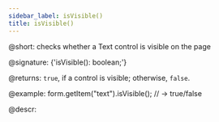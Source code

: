 ```yaml
---
sidebar_label: isVisible()
title: isVisible()
---          
```


@short: checks whether a Text control is visible on the page

@signature: {'isVisible(): boolean;'}

@returns:
`true`, if a control is visible; otherwise, `false`.

@example:
form.getItem("text").isVisible(); 
// -> true/false

@descr:
